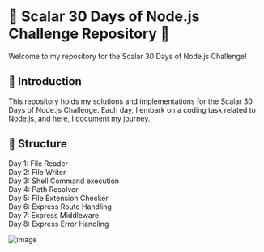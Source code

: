 # 🚀 Scalar 30 Days of Node.js Challenge Repository 🚀  <br>
Welcome to my repository for the Scalar 30 Days of Node.js Challenge!

## 🌟 Introduction  <br>
This repository holds my solutions and implementations for the Scalar 30 Days of Node.js Challenge. Each day, I embark on a coding task related to Node.js, and here, I document my journey.

## 📂 Structure  <br>
Day 1: File Reader  <br>
Day 2: File Writer   <br>
Day 3: Shell Command execution  <br>
Day 4: Path Resolver  <br>
Day 5: File Extension Checker<br>
Day 6: Express Route Handling <br>
Day 7: Express Middleware <br>
Day 8: Express Error Handling<br>

![image](https://github.com/psanthosh07/30_days_of_nodejs/assets/58479203/3598e060-9d9b-4dee-b585-d4c9d5646cff)

